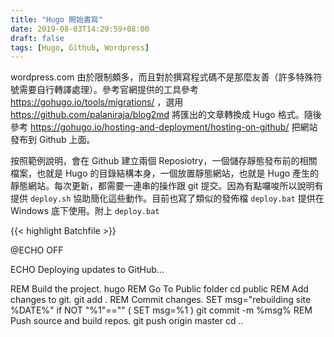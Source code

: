 ```yaml
---
title: "Hugo 開始書寫"
date: 2019-08-03T14:29:59+08:00
draft: false
tags: [Hugo, Github, Wordpress]
---
```


wordpress.com 由於限制頗多，而且對於撰寫程式碼不是那麼友善（許多特殊符號需要自行轉譯處理）。參考官網提供的工具參考 https://gohugo.io/tools/migrations/ ，選用 https://github.com/palaniraja/blog2md 將匯出的文章轉換成 Hugo 格式。隨後參考 https://gohugo.io/hosting-and-deployment/hosting-on-github/ 把網站發布到 Github 上面。

按照範例說明，會在 Github 建立兩個 Reposiotry，一個儲存靜態發布前的相關檔案，也就是 Hugo 的目錄結構本身，一個放置靜態網站，也就是 Hugo 產生的靜態網站。每次更新，都需要一連串的操作跟 git 提交。因為有點囉唆所以說明有提供 `deploy.sh` 協助簡化這些動作。目前也寫了類似的發佈檔 `deploy.bat` 提供在 Windows 底下使用。附上 `deploy.bat`

{{< highlight Batchfile >}}

@ECHO OFF

ECHO Deploying updates to GitHub...

REM Build the project.
hugo
REM Go To Public folder
cd public
REM Add changes to git.
git add .
REM Commit changes.
SET msg="rebuilding site %DATE%"
if NOT "%1"=="" (
    SET msg=%1
)
git commit -m %msg%
REM Push source and build repos.
git push origin master
cd ..